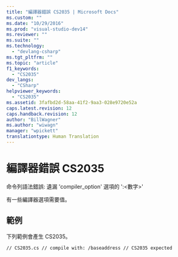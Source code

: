 ```yaml
---
title: "編譯器錯誤 CS2035 | Microsoft Docs"
ms.custom: ""
ms.date: "10/29/2016"
ms.prod: "visual-studio-dev14"
ms.reviewer: ""
ms.suite: ""
ms.technology: 
  - "devlang-csharp"
ms.tgt_pltfrm: ""
ms.topic: "article"
f1_keywords: 
  - "CS2035"
dev_langs: 
  - "CSharp"
helpviewer_keywords: 
  - "CS2035"
ms.assetid: 3fafbd2d-58aa-41f2-9aa3-028e9720e52a
caps.latest.revision: 12
caps.handback.revision: 12
author: "BillWagner"
ms.author: "wiwagn"
manager: "wpickett"
translationtype: Human Translation
---
```

# 編譯器錯誤 CS2035
命令列語法錯誤: 遺漏 'compiler\_option' 選項的 ':\<數字\>'  
  
 有一些編譯器選項需要值。  
  
## 範例  
 下列範例會產生 CS2035。  
  
```  
// CS2035.cs // compile with: /baseaddress // CS2035 expected  
```